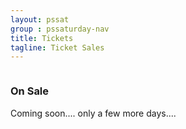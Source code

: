 ```yaml
---
layout: pssat
group : pssaturday-nav
title: Tickets
tagline: Ticket Sales
---
```

<div class="header-style-3">
    <div class="container">
        <div class="row">
            <div class="col-xs-12 col-sm-6">
                <figure>
                    <img src="{{ BASE_PATH }}/assets/images/RTP_Saturday.png" alt="">
                </figure>
            </div>
            <div class="col-xs-12 col-sm-6">
                <div class="hero-content-v2" style="margin-top: 0;">
                    <h3><strong>On Sale</strong></h3>
                    <p>
                        Coming soon.... only a few more days....
                    </p>
                </div>
            </div>
        </div>
    </div>
</div>